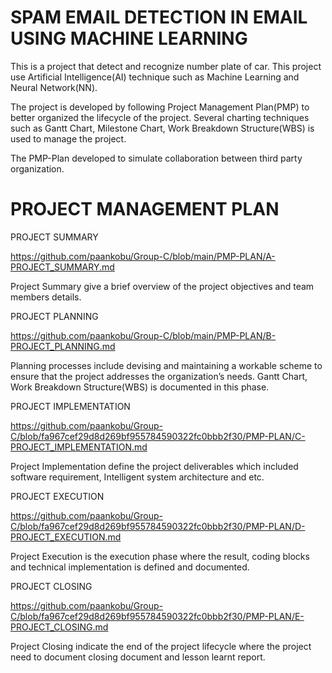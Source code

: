 # SPAM EMAIL DETECTION IN EMAIL USING MACHINE LEARNING

This is a project that detect and recognize number plate of car. This project use Artificial Intelligence(AI) technique such as Machine Learning and Neural Network(NN).

The project is developed by following Project Management Plan(PMP) to better organized the lifecycle of the project. Several charting techniques such as Gantt Chart, Milestone Chart, Work Breakdown Structure(WBS) is used to manage the project.

The PMP-Plan developed to simulate collaboration between third party organization.

# PROJECT MANAGEMENT PLAN

PROJECT SUMMARY        

https://github.com/paankobu/Group-C/blob/main/PMP-PLAN/A-PROJECT_SUMMARY.md

Project Summary give a brief overview of the project objectives and team members details.

PROJECT PLANNING        

https://github.com/paankobu/Group-C/blob/main/PMP-PLAN/B-PROJECT_PLANNING.md

Planning processes include devising and maintaining a workable scheme to ensure that the project addresses the organization’s needs. Gantt Chart, Work Breakdown Structure(WBS) is documented in this phase.

PROJECT IMPLEMENTATION 

https://github.com/paankobu/Group-C/blob/fa967cef29d8d269bf955784590322fc0bbb2f30/PMP-PLAN/C-PROJECT_IMPLEMENTATION.md

Project Implementation define the project deliverables which included software requirement, Intelligent system architecture and etc.

PROJECT EXECUTION 

https://github.com/paankobu/Group-C/blob/fa967cef29d8d269bf955784590322fc0bbb2f30/PMP-PLAN/D-PROJECT_EXECUTION.md

Project Execution is the execution phase where the result, coding blocks and technical implementation is defined and documented.

PROJECT CLOSING 

https://github.com/paankobu/Group-C/blob/fa967cef29d8d269bf955784590322fc0bbb2f30/PMP-PLAN/E-PROJECT_CLOSING.md

Project Closing indicate the end of the project lifecycle where the project need to document closing document and lesson learnt report.

